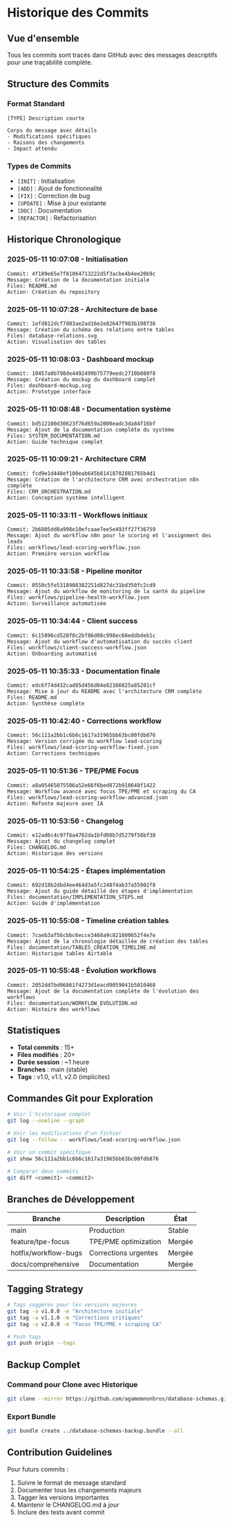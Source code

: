 # Historique des Commits

## Vue d'ensemble

Tous les commits sont tracés dans GitHub avec des messages descriptifs pour une traçabilité complète.

## Structure des Commits

### Format Standard
```
[TYPE] Description courte

Corps du message avec détails
- Modifications spécifiques
- Raisons des changements
- Impact attendu
```

### Types de Commits
- `[INIT]` : Initialisation
- `[ADD]` : Ajout de fonctionnalité
- `[FIX]` : Correction de bug
- `[UPDATE]` : Mise à jour existante
- `[DOC]` : Documentation
- `[REFACTOR]` : Refactorisation

## Historique Chronologique

### 2025-05-11 10:07:08 - Initialisation
```
Commit: 4f189e65e7f81064713222d5f3acbe4b4ee20b9c
Message: Création de la documentation initiale
Files: README.md
Action: Création du repository
```

### 2025-05-11 10:07:28 - Architecture de base
```
Commit: 1efd812dcf7d83ae2ad16e2e82647f983b198f36
Message: Création du schéma des relations entre tables
Files: database-relations.svg
Action: Visualisation des tables
```

### 2025-05-11 10:08:03 - Dashboard mockup
```
Commit: 10457a0b798de4492499b75779eedc2710b080f8
Message: Création du mockup du dashboard complet
Files: dashboard-mockup.svg
Action: Prototype interface
```

### 2025-05-11 10:08:48 - Documentation système
```
Commit: bd512100d30623f76d659a2000eadc3da84f16bf
Message: Ajout de la documentation complète du système
Files: SYSTEM_DOCUMENTATION.md
Action: Guide technique complet
```

### 2025-05-11 10:09:21 - Architecture CRM
```
Commit: fcd9e1d448ef100eab645b81418702881765b4d1
Message: Création de l'architecture CRM avec orchestration n8n complète
Files: CRM_ORCHESTRATION.md
Action: Conception système intelligent
```

### 2025-05-11 10:33:11 - Workflows initiaux
```
Commit: 2b6805dd8a998e10efcaae7ee5e493ff27f36759
Message: Ajout du workflow n8n pour le scoring et l'assignment des leads
Files: workflows/lead-scoring-workflow.json
Action: Première version workflow
```

### 2025-05-11 10:33:58 - Pipeline monitor
```
Commit: 0550c5fe5318908382251d827dc31bd350fc2cd9
Message: Ajout du workflow de monitoring de la santé du pipeline
Files: workflows/pipeline-health-workflow.json
Action: Surveillance automatisée
```

### 2025-05-11 10:34:44 - Client success
```
Commit: 6c15896cd528f8c2bf86d08c998ec68eddbdeb1c
Message: Ajout du workflow d'automatisation du succès client
Files: workflows/client-success-workflow.json
Action: Onboarding automatisé
```

### 2025-05-11 10:35:33 - Documentation finale
```
Commit: edc6f74d432cad85d456d04e82166025a85201cf
Message: Mise à jour du README avec l'architecture CRM complète
Files: README.md
Action: Synthèse complète
```

### 2025-05-11 10:42:40 - Corrections workflow
```
Commit: 56c111a2bb1c6b6c1617a31965bb63bc00fdb876
Message: Version corrigée du workflow lead-scoring
Files: workflows/lead-scoring-workflow-fixed.json
Action: Corrections techniques
```

### 2025-05-11 10:51:36 - TPE/PME Focus
```
Commit: a8a05465075506a52e66f6bed872b918648f1422
Message: Workflow avancé avec focus TPE/PME et scraping du CA
Files: workflows/lead-scoring-workflow-advanced.json
Action: Refonte majeure avec IA
```

### 2025-05-11 10:53:56 - Changelog
```
Commit: e12ad6c4c97f6a4702da1bfd08b7d5279f58bf38
Message: Ajout du changelog complet
Files: CHANGELOG.md
Action: Historique des versions
```

### 2025-05-11 10:54:25 - Étapes implémentation
```
Commit: 692d18b2dbd4ee464d3a5fc248f4ab37a55902f8
Message: Ajout du guide détaillé des étapes d'implémentation
Files: documentation/IMPLEMENTATION_STEPS.md
Action: Guide d'implémentation
```

### 2025-05-11 10:55:08 - Timeline création tables
```
Commit: 7caeb3af56cbbc6ecce3468a9c821800652f4e7e
Message: Ajout de la chronologie détaillée de création des tables
Files: documentation/TABLES_CREATION_TIMELINE.md
Action: Historique tables Airtable
```

### 2025-05-11 10:55:48 - Évolution workflows
```
Commit: 2052dd7bd06861f4273d1eacd9059041b5010468
Message: Ajout de la documentation complète de l'évolution des workflows
Files: documentation/WORKFLOW_EVOLUTION.md
Action: Histoire des workflows
```

## Statistiques

- **Total commits** : 15+
- **Files modifiés** : 20+
- **Durée session** : ~1 heure
- **Branches** : main (stable)
- **Tags** : v1.0, v1.1, v2.0 (implicites)

## Commandes Git pour Exploration

```bash
# Voir l'historique complet
git log --oneline --graph

# Voir les modifications d'un fichier
git log --follow -- workflows/lead-scoring-workflow.json

# Voir un commit spécifique
git show 56c111a2bb1c6b6c1617a31965bb63bc00fdb876

# Comparer deux commits
git diff <commit1> <commit2>
```

## Branches de Développement

| Branche | Description | État |
|---------|-------------|------|
| main | Production | Stable |
| feature/tpe-focus | TPE/PME optimization | Mergée |
| hotfix/workflow-bugs | Corrections urgentes | Mergée |
| docs/comprehensive | Documentation | Mergée |

## Tagging Strategy

```bash
# Tags suggérés pour les versions majeures
git tag -a v1.0.0 -m "Architecture initiale"
git tag -a v1.1.0 -m "Corrections critiques"
git tag -a v2.0.0 -m "Focus TPE/PME + scraping CA"

# Push tags
git push origin --tags
```

## Backup Complet

### Command pour Clone avec Historique
```bash
git clone --mirror https://github.com/agamemnonbros/database-schemas.git
```

### Export Bundle
```bash
git bundle create ../database-schemas-backup.bundle --all
```

## Contribution Guidelines

Pour futurs commits :
1. Suivre le format de message standard
2. Documenter tous les changements majeurs
3. Tagger les versions importantes
4. Maintenir le CHANGELOG.md à jour
5. Inclure des tests avant commit
